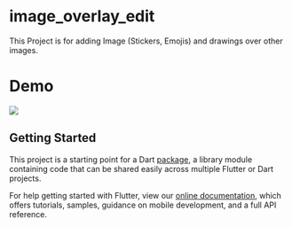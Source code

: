 # image_overlay_edit

This Project is for adding Image (Stickers, Emojis) and drawings over other images.

# Demo
<img src="assets/image-overlay-edit.gif" >

## Getting Started

This project is a starting point for a Dart
[package](https://flutter.dev/developing-packages/),
a library module containing code that can be shared easily across
multiple Flutter or Dart projects.

For help getting started with Flutter, view our 
[online documentation](https://flutter.dev/docs), which offers tutorials, 
samples, guidance on mobile development, and a full API reference.
